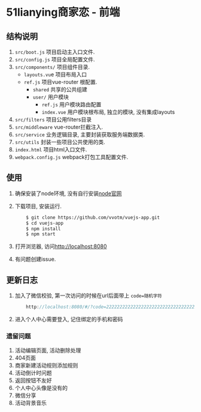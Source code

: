# 51lianying商家恋 - 前端

## 结构说明

1. `src/boot.js` 项目启动主入口文件.
2. `src/config.js` 项目全局配置文件.
3. `src/components/` 项目组件目录.
    - `layouts.vu`e 项目布局入口
    - `ref.js`  项目vue-router 根配置.
        - `shared` 共享的公共组建
        - `user/` 用户模块
            - `ref.js` 用户模块路由配置
            - `index.vue` 用户模块根布局, 独立的模块, 没有集成layouts
4. `src/filters` 项目公用filters目录
5. `src/middleware` vue-router拦截注入.
6. `src/service` 业务逻辑目录, 主要封装获取服务端数据类.
7. `src/utils` 封装一些项目公共使用的类.
8. `index.html` 项目html入口文件.
9. `webpack.config.js` webpack打包工具配置文件.


## 使用

1. 确保安装了node环境, 没有自行安装[node官网](https://nodejs.org/en/)

2. 下载项目, 安装运行.

    ```bash
        $ git clone https://github.com/vvotm/vuejs-app.git
        $ cd vuejs-app
        $ npm install
        $ npm start
    ```

3. 打开浏览器, 访问[http://localhost:8080](http://localhost:8080)

4. 有问题创建issue.


## 更新日志

1. 加入了微信校验, 第一次访问的时候在url后面带上 `code=随机字符`

    ```javascript
        http://localhost:8080/#/?code=2222222222222222222222222222222222
    ```
2. 进入个人中心需要登入, 记住绑定的手机和密码

### 遗留问题

1. 活动编辑页面, 活动删除处理
2. 404页面
3. 商家新建活动规则添加规则
4. 活动倒计时问题
5. 返回按钮不友好
6. 个人中心头像是没有的
7. 微信分享
9. 活动背景音乐

